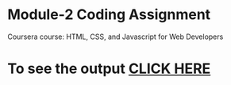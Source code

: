 # Module-2 Coding Assignment

Coursera course: HTML, CSS, and Javascript for Web Developers

# To see the output [CLICK HERE](https://shreya1sh.github.io/mod2/index.html)

